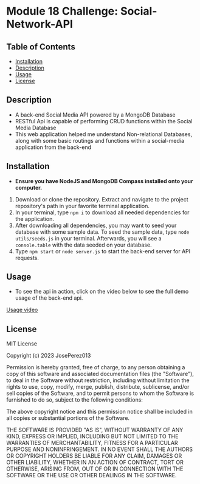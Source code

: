 # Module 18 Challenge: Social-Network-API

## Table of Contents

- [Installation](#installation)
- [Description](#description)
- [Usage](#usage)
- [License](#license)

## Description

- A back-end Social Media API powered by a MongoDB Database
- RESTful Api is capable of performing CRUD functions within the Social Media Database
- This web application helped me understand Non-relational Databases, along with some basic routings and functions within a social-media application from the back-end

## Installation

- **Ensure you have NodeJS and MongoDB Compass installed onto your computer.**

1. Download or clone the repository. Extract and navigate to the project repository's path in your favorite terminal application.
2. In your terminal, type `npm i` to download all needed dependencies for the application.
3. After downloading all dependencies, you may want to seed your database with some sample data. To seed the sample data, type `node utils/seeds.js` in your terminal. Afterwards, you will see a `console.table` with the data seeded on your database.
4. Type `npm start` or `node server.js` to start the back-end server for API requests.

## Usage

- To see the api in action, click on the video below to see the full demo usage of the back-end api.

[Usage video](https://drive.google.com/file/d/1p9Fzgibys0atrN_Z0iq4pLczRhi-f_BR/view)

## License

MIT License

Copyright (c) 2023 JosePerez013

Permission is hereby granted, free of charge, to any person obtaining a copy
of this software and associated documentation files (the "Software"), to deal
in the Software without restriction, including without limitation the rights
to use, copy, modify, merge, publish, distribute, sublicense, and/or sell
copies of the Software, and to permit persons to whom the Software is
furnished to do so, subject to the following conditions:

The above copyright notice and this permission notice shall be included in all
copies or substantial portions of the Software.

THE SOFTWARE IS PROVIDED "AS IS", WITHOUT WARRANTY OF ANY KIND, EXPRESS OR
IMPLIED, INCLUDING BUT NOT LIMITED TO THE WARRANTIES OF MERCHANTABILITY,
FITNESS FOR A PARTICULAR PURPOSE AND NONINFRINGEMENT. IN NO EVENT SHALL THE
AUTHORS OR COPYRIGHT HOLDERS BE LIABLE FOR ANY CLAIM, DAMAGES OR OTHER
LIABILITY, WHETHER IN AN ACTION OF CONTRACT, TORT OR OTHERWISE, ARISING FROM,
OUT OF OR IN CONNECTION WITH THE SOFTWARE OR THE USE OR OTHER DEALINGS IN THE
SOFTWARE.